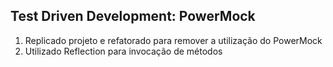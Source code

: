 ## Test Driven Development: PowerMock

1. Replicado projeto e refatorado para remover a utilização do PowerMock
2. Utilizado Reflection para invocação de métodos